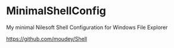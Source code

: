 # MinimalShellConfig
My minimal Nilesoft Shell Configuration for Windows File Explorer

https://github.com/moudey/Shell
